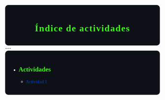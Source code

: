 <div style="background-color:#0d1117; color:white; padding:20px; border-radius:10px;">

<h1 align="center"> <span style="color:#39FF14; font-weight: 900; font-family:Consolas; font-size:30px; letter-spacing: 2px;">Índice de actividades</span></h1>
</div>
---
<div style="background-color:#0d1117; color:white; padding:20px; border-radius:10px;">

- ## <span style="color:#39FF14; font-family:Consolas; font-weight: 900;">Actividades</span>

     * [**<span style="color:#0033A0; font-family:Consolas;">Actividad 1</span>**](https://adrian-623.github.io/PortafolioA/Ing_Mecatronica/Introducci%C3%B3n_a_la_mecatr%C3%B3nica/Actividades/Actividad_1/)



        
</div>
